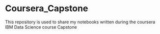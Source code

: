 # Coursera_Capstone
This repository is used to share my notebooks written during the coursera IBM Data Science course Capstone
